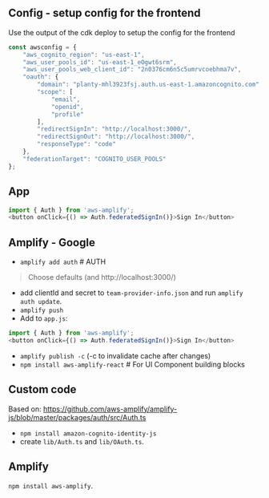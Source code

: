 ## Config - setup config for the frontend
Use the output of the cdk deploy to setup the config for the frontend

```javascript
const awsconfig = {
    "aws_cognito_region": "us-east-1",
    "aws_user_pools_id": "us-east-1_eOgwt6srm",
    "aws_user_pools_web_client_id": "2n0376cm6n5c5umrvcoebhma7v",
    "oauth": {
        "domain": "planty-mhl3923fsj.auth.us-east-1.amazoncognito.com",
        "scope": [
            "email",
            "openid",
            "profile"
        ],
        "redirectSignIn": "http://localhost:3000/",
        "redirectSignOut": "http://localhost:3000/",
        "responseType": "code"
    },
    "federationTarget": "COGNITO_USER_POOLS"
};
```

## App
```javascript
import { Auth } from 'aws-amplify';
<button onClick={() => Auth.federatedSignIn()}>Sign In</button>
```

## Amplify - Google
- `amplify add auth` # AUTH
> Choose defaults (and http://localhost:3000/)
- add clientId and secret to `team-provider-info.json` and run `amplify auth update`.
- `amplify push`
- Add to `app.js`:
```javascript
import { Auth } from 'aws-amplify';
<button onClick={() => Auth.federatedSignIn()}>Sign In</button>
```
- `amplify publish -c` (-c to invalidate cache after changes)
- `npm install aws-amplify-react` # For UI Component building blocks


## Custom code
Based on: https://github.com/aws-amplify/amplify-js/blob/master/packages/auth/src/Auth.ts
- `npm install amazon-cognito-identity-js`
- create `lib/Auth.ts` and `lib/OAuth.ts`.

## Amplify
`npm install aws-amplify`.

